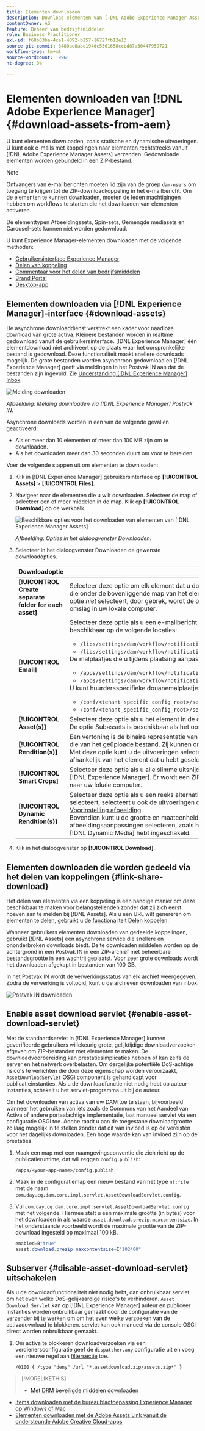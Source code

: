```yaml
---
title: Elementen downloaden
description: Download elementen van [!DNL Adobe Experience Manager Assets] en schakel de downloadfunctionaliteit in of uit.
contentOwner: AG
feature: Beheer van bedrijfsmiddelen
role: Business Practitioner
exl-id: f68b03ba-4ca1-4092-b257-16727fb12e13
source-git-commit: 6480ae8abe194dc5561658ccbd87a30447959721
workflow-type: tm+mt
source-wordcount: '996'
ht-degree: 0%

---
```


# Elementen downloaden van [!DNL Adobe Experience Manager] {#download-assets-from-aem}

U kunt elementen downloaden, zoals statische en dynamische uitvoeringen. U kunt ook e-mails met koppelingen naar elementen rechtstreeks vanuit [!DNL Adobe Experience Manager Assets] verzenden. Gedownloade elementen worden gebundeld in een ZIP-bestand. <!-- The compressed ZIP file has a maximum file size of 1 GB for the export job. A maximum of 500 total assets per export job are allowed. -->

>[!NOTE]
>
>Ontvangers van e-mailberichten moeten lid zijn van de groep `dam-users` om toegang te krijgen tot de ZIP-downloadkoppeling in het e-mailbericht. Om de elementen te kunnen downloaden, moeten de leden machtigingen hebben om workflows te starten die het downloaden van elementen activeren.

De elementtypen Afbeeldingssets, Spin-sets, Gemengde mediasets en Carousel-sets kunnen niet worden gedownload.

U kunt Experience Manager-elementen downloaden met de volgende methoden:

* [Gebruikersinterface Experience Manager](#download-assets)
* [Delen van koppeling](#link-share-download)
* [Commentaar voor het delen van bedrijfsmiddelen](https://adobe-marketing-cloud.github.io/asset-share-commons/)
* [Brand Portal](https://experienceleague.adobe.com/docs/experience-manager-brand-portal/using/introduction/brand-portal.html)
* [Desktop-app](https://experienceleague.adobe.com/docs/experience-manager-desktop-app/using/using.html#download-assets)

## Elementen downloaden via [!DNL Experience Manager]-interface {#download-assets}

De asynchrone downloaddienst verstrekt een kader voor naadloze download van grote activa. Kleinere bestanden worden in realtime gedownload vanuit de gebruikersinterface. [!DNL Experience Manager] één elementdownload niet archiveert op de plaats waar het oorspronkelijke bestand is gedownload. Deze functionaliteit maakt snellere downloads mogelijk. De grote bestanden worden asynchroon gedownload en [!DNL Experience Manager] geeft via meldingen in het Postvak IN aan dat de bestanden zijn ingevuld. Zie [Understanding [!DNL Experience Manager] Inbox](/help/sites-cloud/authoring/getting-started/inbox.md).

![Melding downloaden](assets/download-notification.png)

*Afbeelding: Melding downloaden via  [!DNL Experience Manager] Postvak IN.*

Asynchrone downloads worden in een van de volgende gevallen geactiveerd:

* Als er meer dan 10 elementen of meer dan 100 MB zijn om te downloaden.
* Als het downloaden meer dan 30 seconden duurt om voor te bereiden.

Voer de volgende stappen uit om elementen te downloaden:

1. Klik in [!DNL Experience Manager] gebruikersinterface op **[!UICONTROL Assets]** > **[!UICONTROL Files]**.
1. Navigeer naar de elementen die u wilt downloaden. Selecteer de map of selecteer een of meer middelen in de map. Klik op **[!UICONTROL Download]** op de werkbalk.

   ![Beschikbare opties voor het downloaden van elementen van  [!DNL Experience Manager Assets]](/help/assets/assets/asset-download1.png)

   *Afbeelding: Opties in het dialoogvenster Downloaden.*

1. Selecteer in het dialoogvenster Downloaden de gewenste downloadopties.

   | Downloadoptie | Beschrijving |
   |---|---|
   | **[!UICONTROL Create separate folder for each asset]** | Selecteer deze optie om elk element dat u downloadt, inclusief elementen, op te nemen in onderliggende mappen die onder de bovenliggende map van het element zijn genest in één map op uw lokale computer. Wanneer deze optie *niet* selecteert, door gebrek, wordt de omslaghiërarchie genegeerd en alle activa worden gedownload in één omslag in uw lokale computer. |
   | **[!UICONTROL Email]** | Selecteer deze optie als u een e-mailbericht wilt verzenden naar de ontvanger. De standaard e-mailsjablonen zijn beschikbaar op de volgende locaties:<ul><li>`/libs/settings/dam/workflow/notification/email/downloadasset`.</li><li>`/libs/settings/dam/workflow/notification/email/transientworkflowcompleted`.</li></ul> De malplaatjes die u tijdens plaatsing aanpast zijn beschikbaar bij de volgende plaatsen: <ul><li>`/apps/settings/dam/workflow/notification/email/downloadasset`.</li><li>`/apps/settings/dam/workflow/notification/email/transientworkflowcompleted`.</li></ul>U kunt huurdersspecifieke douanemalplaatjes bij de volgende plaatsen opslaan:<ul><li>`/conf/<tenant_specific_config_root>/settings/dam/workflow/notification/email/downloadasset`.</li><li>`/conf/<tenant_specific_config_root>/settings/dam/workflow/notification/email/transientworkflowcompleted`.</li></ul> |
   | **[!UICONTROL Asset(s)]** | Selecteer deze optie als u het element in de oorspronkelijke vorm zonder vertoningen wilt downloaden.<br>De optie Subassets is beschikbaar als het oorspronkelijke element subassets heeft. |
   | **[!UICONTROL Rendition(s)]** | Een vertoning is de binaire representatie van een element. Elementen hebben een primaire representatie, namelijk die van het geüploade bestand. Zij kunnen om het even welk aantal vertegenwoordiging hebben. <br> Met deze optie kunt u de uitvoeringen selecteren die u wilt downloaden. Welke uitvoeringen beschikbaar zijn, is afhankelijk van het element dat u hebt geselecteerd. |
   | **[!UICONTROL Smart Crops]** | Selecteer deze optie als u alle slimme uitsnijduitvoeringen van het geselecteerde element wilt downloaden vanuit [!DNL Experience Manager]. Er wordt een ZIP-bestand met de Smart Crop-uitvoeringen gemaakt en gedownload naar uw lokale computer. |
   | **[!UICONTROL Dynamic Rendition(s)]** | Selecteer deze optie als u een reeks alternatieve vertoningen in real-time wilt genereren. Wanneer u deze optie selecteert, selecteert u ook de uitvoeringen die u dynamisch wilt maken door een optie te selecteren in de lijst [Voorinstelling afbeelding](/help/assets/dynamic-media/image-presets.md). <br>Bovendien kunt u de grootte en maateenheid, de indeling, de kleurruimte, de resolutie en eventuele optionele afbeeldingsaanpassingen selecteren, zoals het omkeren van de afbeelding. De optie is alleen beschikbaar als u [!DNL Dynamic Media] hebt ingeschakeld. |

1. Klik in het dialoogvenster op **[!UICONTROL Download]**.

## Elementen downloaden die worden gedeeld via het delen van koppelingen {#link-share-download}

Het delen van elementen via een koppeling is een handige manier om deze beschikbaar te maken voor belangstellenden zonder dat zij zich eerst hoeven aan te melden bij [!DNL Assets]. Als u een URL wilt genereren om elementen te delen, gebruikt u de [functionaliteit Delen koppelen](/help/assets/share-assets.md#sharelink).

Wanneer gebruikers elementen downloaden van gedeelde koppelingen, gebruikt [!DNL Assets] een asynchrone service die snellere en ononderbroken downloads biedt. De te downloaden middelen worden op de achtergrond in een Postvak IN in een ZIP-archief met beheerbare bestandsgrootte in een wachtrij geplaatst. Voor zeer grote downloads wordt het downloaden afgekapt in bestanden van 100 GB.

In het Postvak IN wordt de verwerkingsstatus van elk archief weergegeven. Zodra de verwerking is voltooid, kunt u de archieven downloaden van inbox.

![Postvak IN downloaden](assets/download-inbox.png)

## Enable asset download servlet {#enable-asset-download-servlet}

Met de standaardservlet in [!DNL Experience Manager] kunnen geverifieerde gebruikers willekeurig grote, gelijktijdige downloadverzoeken afgeven om ZIP-bestanden met elementen te maken. De downloadvoorbereiding kan prestatiesimplicaties hebben of kan zelfs de server en het netwerk overbelasten. Om dergelijke potentiële DoS-achtige risico&#39;s te verlichten die door deze eigenschap worden veroorzaakt, `AssetDownloadServlet` OSGi component is gehandicapt voor publicatieinstanties. Als u de downloadfunctie niet nodig hebt op auteur-instanties, schakelt u het servlet-programma uit bij de auteur.

Om het downloaden van activa van uw DAM toe te staan, bijvoorbeeld wanneer het gebruiken van iets zoals de Commons van het Aandeel van Activa of andere portaalachtige implementatie, laat manueel servlet via een configuratie OSGi toe. Adobe raadt u aan de toegestane downloadgrootte zo laag mogelijk in te stellen zonder dat dit van invloed is op de vereisten voor het dagelijks downloaden. Een hoge waarde kan van invloed zijn op de prestaties.

1. Maak een map met een naamgevingsconventie die zich richt op de publicatieruntime, dat wil zeggen `config.publish`:

   `/apps/<your-app-name>/config.publish`

1. Maak in de configuratiemap een nieuw bestand van het type `nt:file` met de naam `com.day.cq.dam.core.impl.servlet.AssetDownloadServlet.config`.
1. Vul `com.day.cq.dam.core.impl.servlet.AssetDownloadServlet.config` met het volgende. Hiermee stelt u een maximale grootte (in bytes) voor het downloaden in als waarde `asset.download.prezip.maxcontentsize`. In het onderstaande voorbeeld wordt de maximale grootte van de ZIP-download ingesteld op maximaal 100 kB.

   ```java
   enabled=B"true"
   asset.download.prezip.maxcontentsize=I"102400"
   ```

## Subserver {#disable-asset-download-servlet} uitschakelen

Als u de downloadfunctionaliteit niet nodig hebt, dan onbruikbaar servlet om het even welke DoS-gelijkaardige risico&#39;s te verhinderen. `Asset Download Servlet` kan op [!DNL Experience Manager] auteur en publiceer instanties worden onbruikbaar gemaakt door de configuratie van de verzender bij te werken om om het even welke verzoeken van de activadownload te blokkeren. servlet kan ook manueel via de console OSGi direct worden onbruikbaar gemaakt.

1. Om activa te blokkeren downloadverzoeken via een verdienersconfiguratie geef de `dispatcher.any` configuratie uit en voeg een nieuwe regel aan [filtersectie](https://experienceleague.adobe.com/docs/experience-manager-dispatcher/using/configuring/dispatcher-configuration.html#configuring) toe.

   `/0100 { /type "deny" /url "*.assetdownload.zip/assets.zip*" }`

>[!MORELIKETHIS]
>
>* [Met DRM beveiligde middelen downloaden](drm.md)
* [Items downloaden met de bureaubladtoepassing Experience Manager op Windows of Mac](https://helpx.adobe.com/experience-manager/desktop-app/aem-desktop-app.html)
* [Elementen downloaden met de Adobe Assets Link vanuit de ondersteunde Adobe Creative Cloud-apps](https://helpx.adobe.com/nl/enterprise/using/manage-assets-using-adobe-asset-link.html)

